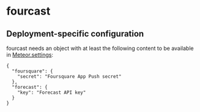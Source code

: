 fourcast
========

Deployment-specific configuration
----------
fourcast needs an object with at least the following content to be available in [Meteor.settings](http://docs.meteor.com/#meteor_settings):

    {
      "foursquare": {
        "secret": "Foursquare App Push secret"
      },
      "forecast": {
        "key": "Forecast API key"
      }
    }

